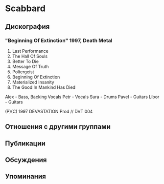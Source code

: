 # Scabbard



## Дискография

### "Beginning Of Extinction" 1997, Death Metal

1.  Last Performance
2.  The Hall Of Souls
3.  Better To Die
4.  Message Of Truth
5.  Poltergeist
6.  Beginning Of Extinction
7.  Materialized Insanity
8.  The Good In Mankind Has Died

Alex - Bass, Backing Vocals
Petr - Vocals
Sura - Drums
Pavel - Guitars
Libor - Guitars

(P)(C) 1997 DEVASTATION Prod // DVT 004


## Отношения с другими группами


## Публикации


## Обсуждения


## Упоминания

